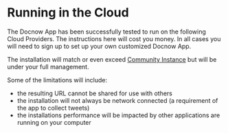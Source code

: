 # Running in the Cloud

The Docnow App has been successfully tested to run on the following Cloud Providers. The instructions here will cost you money. In all cases you will need to sign up to set up your own customized Docnow App. 

The installation will match or even exceed [Community Instance](https://community.docnow.io) but will be under your full management. 

Some of the limitations will include:

* the resulting URL cannot be shared for use with others
* the installation will not always be network connected (a requirement of the app to collect tweets)
* the installations performance will be impacted by other applications are running on your computer
